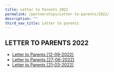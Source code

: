 ```yaml
---
title: Letter to Parents 2022
permalink: /partnerships/Letter-to-parents/2022/
description: ""
third_nav_title: Letter to parents
---
```

## LETTER TO PARENTS 2022

* [Letter to Parents [12-09-2022] ](/files/Letter%20to%20Parents_Term%204_2022__Sch_Webpage_updated.pdf)
* [Letter to Parents [27-06-2022]](/files/Term%203%20Letter%20to%20Parents%20%20Student%20Mobile%20Phone%20Policy_240622.pdf)
* [Letter to Parents [21-03-2022]](/files/Letter%20to%20Parents_Term%202_2022.pdf)